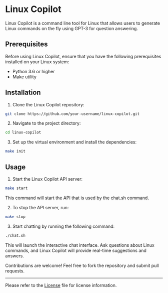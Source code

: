 # Linux Copilot

Linux Copilot is a command line tool for Linux that allows users to generate Linux commands on the fly using GPT-3 for question answering.

## Prerequisites

Before using Linux Copilot, ensure that you have the following prerequisites installed on your Linux system:
- Python 3.6 or higher
- Make utility

## Installation

1. Clone the Linux Copilot repository:

```sh
git clone https://github.com/your-username/linux-copilot.git
```

2. Navigate to the project directory:

```sh
cd linux-copilot
```

3. Set up the virtual environment and install the dependencies:

```sh
make init
```

## Usage

1. Start the Linux Copilot API server:

```sh
make start
```

This command will start the API that is used by the chat.sh command.

2. To stop the API server, run:

```sh
make stop
```

3. Start chatting by running the following command:

```sh
./chat.sh
```

This will launch the interactive chat interface. Ask questions about Linux commands, and Linux Copilot will provide real-time suggestions and answers.

Contributions are welcome! Feel free to fork the repository and submit pull requests.

---
Please refer to the [License](LICENSE) file for license information.

